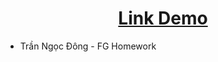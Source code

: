<h1 style="text-align:center"><a href="https://tndong799.github.io/vue-assignment-2/" target="_blank">Link Demo</a></h1>
<ul>
    <li>Trần Ngọc Đông - FG Homework</li>
</ul>